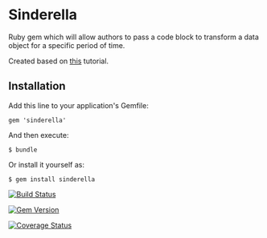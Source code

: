 # Sinderella
Ruby gem which will allow authors to pass a code block to transform a data object for a specific period of time.

Created based on [this](http://www.smashingmagazine.com/2014/04/08/how-to-build-a-ruby-gem-with-bundler-test-driven-development-travis-ci-and-coveralls-oh-my/) tutorial.


## Installation

Add this line to your application's Gemfile:

    gem 'sinderella'

And then execute:

    $ bundle

Or install it yourself as:

    $ gem install sinderella


[![Build Status](https://travis-ci.org/Integralist/Sinderella.png?branch=master)](https://travis-ci.org/kristing81/Sinderella) 

[![Gem Version](https://badge.fury.io/rb/sinderella.png)](http://badge.fury.io/rb/sinderella)

[![Coverage Status](https://coveralls.io/repos/kristing81/Sinderella/badge.svg)](https://coveralls.io/r/kristing81/Sinderella)
